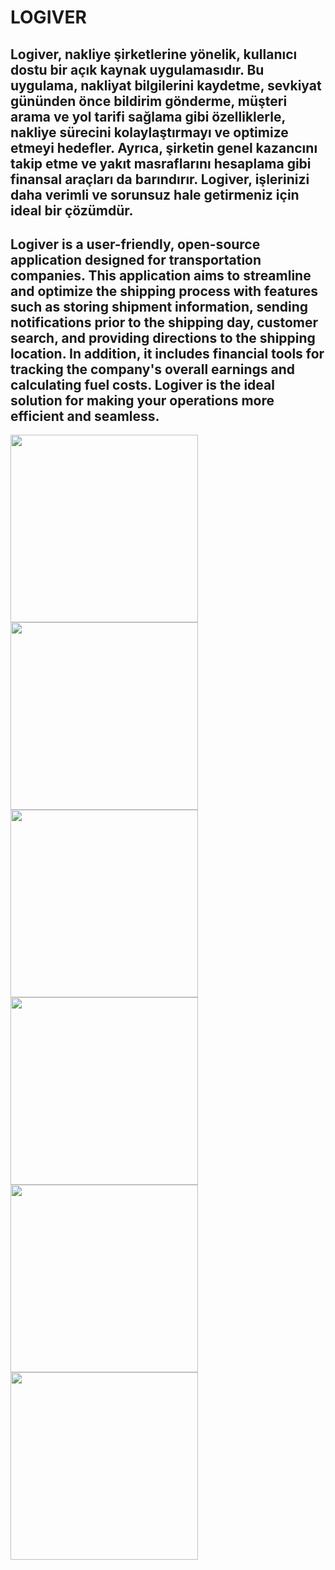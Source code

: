 # LOGIVER 
## Logiver, nakliye şirketlerine yönelik, kullanıcı dostu bir açık kaynak uygulamasıdır. Bu uygulama, nakliyat bilgilerini kaydetme, sevkiyat gününden önce bildirim gönderme, müşteri arama ve yol tarifi sağlama gibi özelliklerle, nakliye sürecini kolaylaştırmayı ve optimize etmeyi hedefler. Ayrıca, şirketin genel kazancını takip etme ve yakıt masraflarını hesaplama gibi finansal araçları da barındırır. Logiver, işlerinizi daha verimli ve sorunsuz hale getirmeniz için ideal bir çözümdür.
## Logiver is a user-friendly, open-source application designed for transportation companies. This application aims to streamline and optimize the shipping process with features such as storing shipment information, sending notifications prior to the shipping day, customer search, and providing directions to the shipping location. In addition, it includes financial tools for tracking the company's overall earnings and calculating fuel costs. Logiver is the ideal solution for making your operations more efficient and seamless.

<img src="https://github.com/alperdbs/logiver/assets/83196451/c078bb8e-f3bb-4157-af58-bc2fcfde8268" width="300">
<img src="https://github.com/alperdbs/logiver/assets/83196451/2be2df27-7d97-4dac-be7f-0256ad3b8654" width="300">
<img src="https://github.com/alperdbs/logiver/assets/83196451/f35b3538-4110-4ac6-91af-94e4d11e28a4" width="300">
<img src="https://github.com/alperdbs/logiver/assets/83196451/f6b5b83d-209c-44cf-83f9-068fa0a44f5b" width="300">
<img src="https://github.com/alperdbs/logiver/assets/83196451/43152427-b20f-4a42-b951-4e3fb098618e" width="300">
<img src="https://github.com/alperdbs/logiver/assets/83196451/7e0ed8c9-2cc1-4af9-a877-f7390259d480" width="300">


